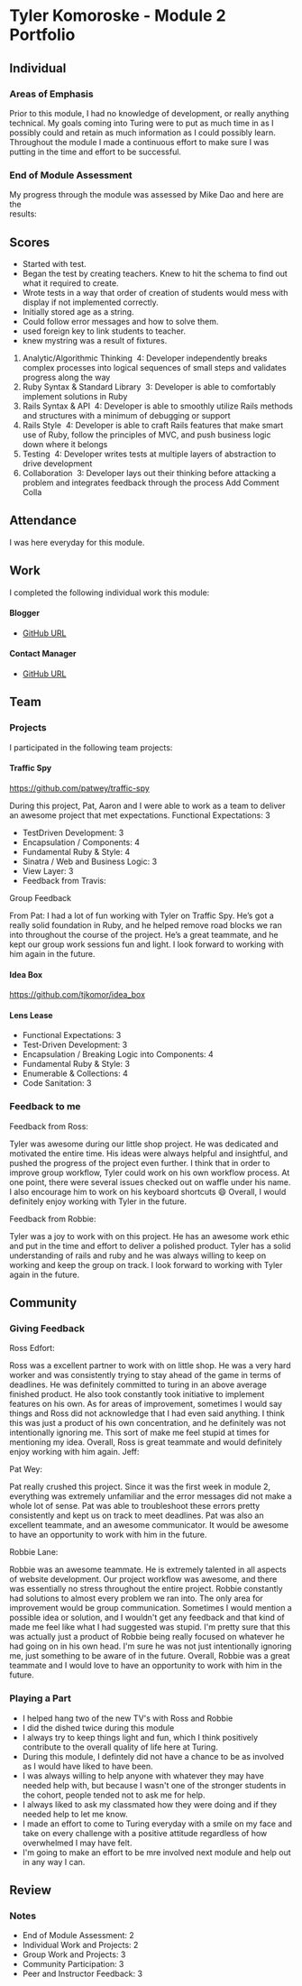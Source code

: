 # Tyler Komoroske - Module 2 Portfolio

## Individual

### Areas of Emphasis

Prior to this module, I had no knowledge of development, or really anything technical.
My goals coming into Turing were to put as much time in as I possibly could and retain as much information as I could possibly learn. Throughout the module I made a continuous effort to make sure I was putting in the time and effort to be successful.

### End of Module Assessment

My progress through the module was assessed by Mike Dao and
here are the  
results:

## Scores

* Started with test.
* Began the test by creating teachers. Knew to hit the schema to find out what it required to create.
* Wrote tests in a way that order of creation of students would mess with display if not implemented correctly.
* Initially stored age as a string.
* Could follow error messages and how to solve them.
* used foreign key to link students to teacher.
* knew mystring was a result of fixtures.
​
1. Analytic/Algorithmic Thinking
​
4: Developer independently breaks complex processes into logical sequences of small steps and validates progress along the way
​
2. Ruby Syntax & Standard Library
​
3: Developer is able to comfortably implement solutions in Ruby
​
3. Rails Syntax & API
​
4: Developer is able to smoothly utilize Rails methods and structures with a minimum of debugging or support
​
4. Rails Style
​
4: Developer is able to craft Rails features that make smart use of Ruby, follow the principles of MVC, and push business logic down where it belongs
​
5. Testing
​
4: Developer writes tests at multiple layers of abstraction to drive development
​
6. Collaboration
​
3: Developer lays out their thinking before attacking a problem and integrates feedback through the process
Add Comment Colla

## Attendance

I was here everyday for this module.

## Work

I completed the following individual work this module:

#### Blogger

* [GitHub URL](https://github.com/tjkomor/blogger)

#### Contact Manager

* [GitHub URL](https://github.com/tjkomor/contact_manager)

## Team

### Projects

I participated in the following team projects:

#### Traffic Spy

https://github.com/patwey/traffic-spy

During this project, Pat, Aaron and I were able to work as a
team to deliver an awesome project that met expectations.
Functional Expectations: 3
* TestDriven Development: 3
* Encapsulation / Components: 4
* Fundamental Ruby & Style: 4
* Sinatra / Web and Business Logic: 3
* View Layer: 3
* Feedback from Travis:

Group Feedback

From Pat:
I had a lot of fun working with Tyler on Traffic Spy.  He’s got a really solid foundation in Ruby, and he helped remove road blocks we ran into throughout the course of the project.  He’s a great teammate, and he kept our group work sessions fun and light.  I look forward to working with him again in the future.

#### Idea Box

https://github.com/tjkomor/idea_box

#### Lens Lease

* Functional Expectations: 3
* Test-Driven Development: 3
* Encapsulation / Breaking Logic into Components: 4
* Fundamental Ruby & Style: 3
* Enumerable & Collections: 4
* Code Sanitation: 3

### Feedback to me

Feedback from Ross:

Tyler was awesome during our little shop project. He was dedicated and motivated the entire time. His ideas were always helpful and insightful, and pushed the progress of the project even further. I think that in order to improve group workflow, Tyler could work on his own workflow process. At one point, there were several issues checked out on waffle under his name. I also encourage him to work on his keyboard shortcuts :smile: Overall, I would definitely enjoy working with Tyler in the future.

Feedback from Robbie:

Tyler was a joy to work with on this project. He has an awesome work ethic and put in the time and effort to deliver a polished product. Tyler has a solid understanding of rails and ruby and he was always willing to keep on working and keep the group on track. I look forward to working with Tyler again in the future.

## Community

### Giving Feedback

Ross Edfort:

Ross was a excellent partner to work with on little shop. He was a very hard worker and was consistently trying to stay ahead of the game in terms of deadlines. He was definitely committed to turing in an above average finished product. He also took constantly took initiative to implement features on his own. As for areas of improvement, sometimes I would say things and Ross did not acknowledge that I had even said anything. I think this was just a product of his own concentration, and he definitely was not intentionally ignoring me. This sort of make me feel stupid at times for mentioning my idea. Overall, Ross is great teammate and would definitely enjoy working with him again.
Jeff:

Pat Wey:

Pat really crushed this project. Since it was the first week in module 2, everything was extremely unfamiliar and the error messages did not make a whole lot of sense. Pat was able to troubleshoot these errors pretty consistently and kept us on track to meet deadlines. Pat was also an excellent teammate, and an awesome communicator.  It would be awesome to have an opportunity to work with him in the future.

Robbie Lane:

Robbie was an awesome teammate. He is extremely talented in all aspects of website development. Our project workflow was awesome, and there was essentially no stress throughout the entire project. Robbie constantly had solutions to almost every problem we ran into. The only area for improvement would be group communication. Sometimes I would mention a possible idea or solution, and I wouldn't get any feedback and that kind of made me feel like what I had suggested was stupid. I'm pretty sure that this was actually just a product of Robbie being really focused on whatever he had going on in his own head. I'm sure he was not just intentionally ignoring me, just something to be aware of in the future. Overall, Robbie was a great teammate and I would love to have an opportunity to work with him in the future.

### Playing a Part


* I helped hang two of the new TV's with Ross and Robbie
* I did the dished twice during this module
* I always try to keep things light and fun, which I think positively contribute to the
overall quality of life here at Turing.
* During this module, I defintely did not have a chance to be as involved as I would have liked to have been.
* I was always willing to help anyone with whatever they may have needed help with, but because I wasn't one of the stronger students in the cohort, people tended not to ask me for help.
* I always liked to ask my classmated how they were doing and if they needed help to let me know.
* I made an effort to come to Turing everyday with a smile on my face and take on every challenge with a positive attitude regardless of how overwhelmed I may have felt.
* I'm going to make an effort to be mre involved next module and help out in any way I can.


## Review

### Notes

* End of Module Assessment: 2
* Individual Work and Projects: 2
* Group Work and Projects: 3
* Community Participation: 3
* Peer and Instructor Feedback: 3
